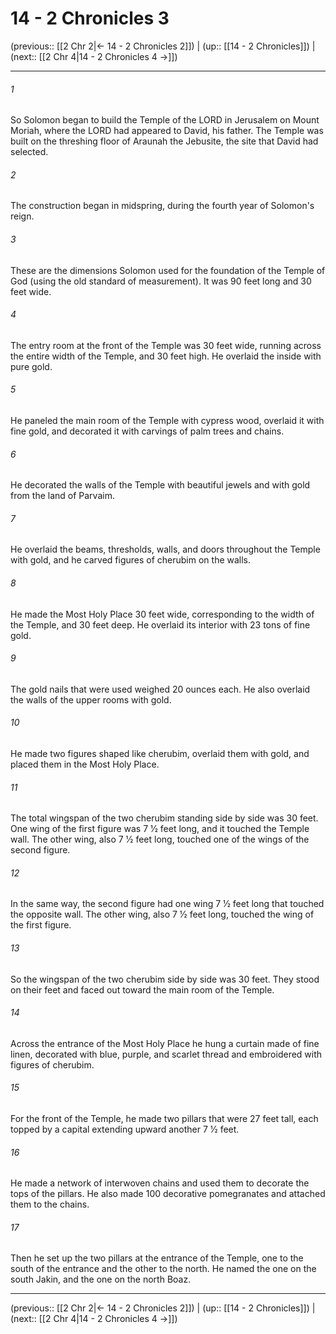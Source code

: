# 14 - 2 Chronicles 3

(previous:: [[2 Chr 2|← 14 - 2 Chronicles 2]]) | (up:: [[14 - 2 Chronicles]]) | (next:: [[2 Chr 4|14 - 2 Chronicles 4 →]])

***


###### 1 
So Solomon began to build the Temple of the LORD in Jerusalem on Mount Moriah, where the LORD had appeared to David, his father. The Temple was built on the threshing floor of Araunah the Jebusite, the site that David had selected. 

###### 2 
The construction began in midspring, during the fourth year of Solomon's reign. 

###### 3 
These are the dimensions Solomon used for the foundation of the Temple of God (using the old standard of measurement). It was 90 feet long and 30 feet wide. 

###### 4 
The entry room at the front of the Temple was 30 feet wide, running across the entire width of the Temple, and 30 feet high. He overlaid the inside with pure gold. 

###### 5 
He paneled the main room of the Temple with cypress wood, overlaid it with fine gold, and decorated it with carvings of palm trees and chains. 

###### 6 
He decorated the walls of the Temple with beautiful jewels and with gold from the land of Parvaim. 

###### 7 
He overlaid the beams, thresholds, walls, and doors throughout the Temple with gold, and he carved figures of cherubim on the walls. 

###### 8 
He made the Most Holy Place 30 feet wide, corresponding to the width of the Temple, and 30 feet deep. He overlaid its interior with 23 tons of fine gold. 

###### 9 
The gold nails that were used weighed 20 ounces each. He also overlaid the walls of the upper rooms with gold. 

###### 10 
He made two figures shaped like cherubim, overlaid them with gold, and placed them in the Most Holy Place. 

###### 11 
The total wingspan of the two cherubim standing side by side was 30 feet. One wing of the first figure was 7 1⁄2 feet long, and it touched the Temple wall. The other wing, also 7 1⁄2 feet long, touched one of the wings of the second figure. 

###### 12 
In the same way, the second figure had one wing 7 1⁄2 feet long that touched the opposite wall. The other wing, also 7 1⁄2 feet long, touched the wing of the first figure. 

###### 13 
So the wingspan of the two cherubim side by side was 30 feet. They stood on their feet and faced out toward the main room of the Temple. 

###### 14 
Across the entrance of the Most Holy Place he hung a curtain made of fine linen, decorated with blue, purple, and scarlet thread and embroidered with figures of cherubim. 

###### 15 
For the front of the Temple, he made two pillars that were 27 feet tall, each topped by a capital extending upward another 7 1⁄2 feet. 

###### 16 
He made a network of interwoven chains and used them to decorate the tops of the pillars. He also made 100 decorative pomegranates and attached them to the chains. 

###### 17 
Then he set up the two pillars at the entrance of the Temple, one to the south of the entrance and the other to the north. He named the one on the south Jakin, and the one on the north Boaz.

***

(previous:: [[2 Chr 2|← 14 - 2 Chronicles 2]]) | (up:: [[14 - 2 Chronicles]]) | (next:: [[2 Chr 4|14 - 2 Chronicles 4 →]])

